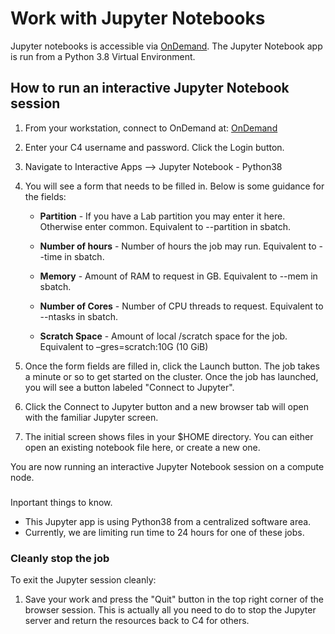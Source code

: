 # Work with Jupyter Notebooks

Jupyter notebooks is accessible via <a href="https://c4-ondemand1.ucsf.edu">OnDemand</a>. The Jupyter Notebook app is run from a Python 3.8 Virtual Environment.


## How to run an interactive Jupyter Notebook session

1. From your workstation, connect to OnDemand at: <a href="https://c4-ondemand1.ucsf.edu">OnDemand</a>

2. Enter your C4 username and password. Click the Login button.

3. Navigate to Interactive Apps --> Jupyter Notebook - Python38

4. You will see a form that needs to be filled in. Below is some guidance for the fields:

   - **Partition** - If you have a Lab partition you may enter it here. Otherwise enter common. Equivalent to --partition in sbatch.

   - **Number of hours** - Number of hours the job may run. Equivalent to --time in sbatch.

   - **Memory** - Amount of RAM to request in GB. Equivalent to --mem in sbatch.

   - **Number of Cores** - Number of CPU threads to request. Equivalent to --ntasks in sbatch.

   - **Scratch Space** - Amount of local /scratch space for the job. Equivalent to –gres=scratch:10G (10 GiB)

5. Once the form fields are filled in, click the Launch button. The job takes a minute or so to get started on the cluster. Once the job has launched, you will see a button labeled "Connect to Jupyter". 

6. Click the Connect to Jupyter button and a new browser tab will open with the familiar Jupyter screen.

7. The initial screen shows files in your $HOME directory. You can either open an existing notebook file here, or create a new one.

You are now running an interactive Jupyter Notebook session on a compute node. 

<div class="alert alert-warning" role="alert" style="margin-top: 3ex">
Inportant things to know.
</div><img>

- This Jupyter app is using Python38 from a centralized software area.
- Currently, we are limiting run time to 24 hours for one of these jobs.


### Cleanly stop the job

To exit the Jupyter session cleanly: 

1. Save your work and press the "Quit" button in the top right corner of the browser session. This is actually all you need to do to stop the Jupyter server and return the resources back to C4 for others. 
